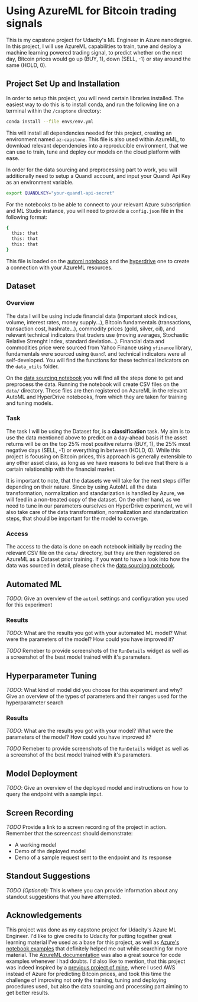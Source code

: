 # Using AzureML for Bitcoin trading signals

This is my capstone project for Udacity's ML Engineer in Azure nanodegree. In this project, I will use AzureML
capabilities to train, tune and deploy a machine learning powered trading signal, to predict whether on the next day,
Bitcoin prices would go up (BUY, 1), down (SELL, -1) or stay around the same (HOLD, 0).

## Project Set Up and Installation
In order to setup this project, you will need certain libraries installed. The easiest way to do this is to install
conda, and run the following line on a terminal within the `/casptone` directory:

```bash
conda install --file envs/env.yml
```
This will install all dependencies needed for this project, creating an environment named `az-capstone`. This file
is also used within AzureML, to download relevant dependencies into a reproducible environment, that we can use
to train, tune and deploy our models on the cloud platform with ease.

In order for the data sourcing and preprocessing part to work, you will additionally need to setup a Quandl account,
and input your Quandl Api Key as an environment variable.

```bash
export QUANDLKEY="your-quandl-api-secret"
```
For the notebooks to be able to connect to your relevant Azure subscription and ML Studio
instance, you will need to provide a `config.json` file in the following format:
```bash
{
  this: that
  this: that
  this: that
}
```
This file is loaded on the [automl notebook](2-automl.ipynb) and the [hyperdrive](3-hyperparameter_tuning.ipynb) one
to create a connection with your AzureML resources.

## Dataset

### Overview
The data I will be using include financial data (important stock indices, volume, interest rates, money supply...), 
Bitcoin fundamentals (transactions, transaction cost, hashrate...), commodity prices (gold, silver, oil), and 
relevant technical indicators that traders use (moving averages, Stochastic Relative Strenght Index,
standard deviation...). Financial data and commodities price were sourced from Yahoo Finance using `yfinance` library, 
fundamentals were sourced using `Quandl` and technical indicators were all self-developed. You will find the 
functions for these technical indicators on the `data_utils` folder.

On the [data sourcing notebook](1-data-sourcing.ipynb) you will find all the steps done to get and preprocess the data.
Running the notebook will create CSV files on the `data/` directory. These files are then registered on AzureML
in the relevant AutoML and HyperDrive notebooks, from which they are taken for training and tuning models.

### Task
The task I will be using the Dataset for, is a **classification** task. My aim is to use the data mentioned above
to predict on a day-ahead basis if the asset returns will be on the top 25% most positive returns (BUY, 1), 
the 25% most negative days (SELL, -1) or everything in between (HOLD, 0). While this project is focusing on Bitcoin
prices, this approach is generally extensible to any other asset class, as long as we have reasons to believe
that there is a certain relationship with the financial market.

It is important to note, that the datasets we will take for the next steps differ depending on their nature. 
Since by using AutoML all the data transformation, normalization and standarization is handled by Azure, 
we will feed in a non-treated copy of the dataset. 
On the other hand, as we need to tune in our parameters ourselves on HyperDrive experiment, we will also take care of
the data transformation, normalization and standarization steps, that should be important for the model to converge.

### Access
The access to the data is done on each notebook initially by reading the relevant CSV file on the `data/` directory,
but they are then registered on AzureML as a Dataset prior training. If you want to have a look into
how the data was sourced in detail, please check the [data sourcing notebook](1-data-sourcing.ipynb).

## Automated ML
*TODO*: Give an overview of the `automl` settings and configuration you used for this experiment

### Results
*TODO*: What are the results you got with your automated ML model? What were the parameters of the model? How could you have improved it?

*TODO* Remeber to provide screenshots of the `RunDetails` widget as well as a screenshot of the best model trained with it's parameters.

## Hyperparameter Tuning
*TODO*: What kind of model did you choose for this experiment and why? Give an overview of the types of parameters and their ranges used for the hyperparameter search


### Results
*TODO*: What are the results you got with your model? What were the parameters of the model? How could you have improved it?

*TODO* Remeber to provide screenshots of the `RunDetails` widget as well as a screenshot of the best model trained with it's parameters.

## Model Deployment
*TODO*: Give an overview of the deployed model and instructions on how to query the endpoint with a sample input.

## Screen Recording
*TODO* Provide a link to a screen recording of the project in action. Remember that the screencast should demonstrate:
- A working model
- Demo of the deployed  model
- Demo of a sample request sent to the endpoint and its response

## Standout Suggestions
*TODO (Optional):* This is where you can provide information about any standout suggestions that you have attempted.


## Acknowledgements
This project was done as my capstone project for Udacity's Azure ML Engineer. I'd like to give credits to Udacity
for putting together great learning material I've used as a base for this project, as well as 
[Azure's notebook examples](https://github.com/Azure/azureml-examples) that definitely helped me out 
while searching for more material. The [AzureML documentation](https://docs.microsoft.com/en-us/azure/machine-learning/)
was also a great source for code examples whenever I had doubts. I'd also like to mention, that this project
was indeed inspired by a [previous project of mine](https://github.com/renejra/ml-finance-btc), where I used
AWS instead of Azure for predicting Bitcoin prices, and took this time the challenge of improving not only the training, 
tuning and deploying procedures used, but also the data sourcing and processing part aiming to get better results.